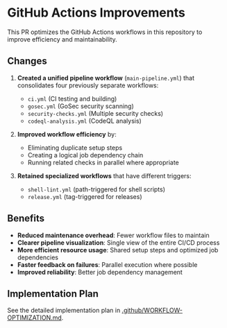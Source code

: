 # GitHub Actions Improvements

This PR optimizes the GitHub Actions workflows in this repository to improve efficiency and maintainability.

## Changes

1. **Created a unified pipeline workflow** (`main-pipeline.yml`) that consolidates four previously separate workflows:
   - `ci.yml` (CI testing and building)
   - `gosec.yml` (GoSec security scanning)
   - `security-checks.yml` (Multiple security checks)
   - `codeql-analysis.yml` (CodeQL analysis)

2. **Improved workflow efficiency** by:
   - Eliminating duplicate setup steps
   - Creating a logical job dependency chain
   - Running related checks in parallel where appropriate

3. **Retained specialized workflows** that have different triggers:
   - `shell-lint.yml` (path-triggered for shell scripts)
   - `release.yml` (tag-triggered for releases)

## Benefits

- **Reduced maintenance overhead**: Fewer workflow files to maintain
- **Clearer pipeline visualization**: Single view of the entire CI/CD process
- **More efficient resource usage**: Shared setup steps and optimized job dependencies
- **Faster feedback on failures**: Parallel execution where possible
- **Improved reliability**: Better job dependency management

## Implementation Plan

See the detailed implementation plan in [.github/WORKFLOW-OPTIMIZATION.md](/.github/WORKFLOW-OPTIMIZATION.md).
